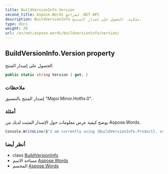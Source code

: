```yaml
---
title: BuildVersionInfo.Version
second_title: Aspose.Words لمراجع .NET API
description: BuildVersionInfo ملكية. الحصول على إصدار المنتج.
type: docs
weight: 20
url: /ar/net/aspose.words/buildversioninfo/version/
---
```

## BuildVersionInfo.Version property

الحصول على إصدار المنتج.

```csharp
public static string Version { get; }
```

### ملاحظات

إصدار المنتج بالتنسيق "Major.Minor.Hotfix.0".

### أمثلة

يوضح كيفية عرض معلومات حول الإصدار المثبت لديك من Aspose.Words.

```csharp
Console.WriteLine($"I am currently using {BuildVersionInfo.Product}, version number {BuildVersionInfo.Version}!");
```

### أنظر أيضا

* class [BuildVersionInfo](../)
* مساحة الاسم [Aspose.Words](../../buildversioninfo/)
* المجسم [Aspose.Words](../../../)


